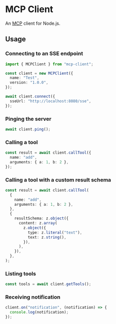 # MCP Client

An [MCP](https://glama.ai/blog/2024-11-25-model-context-protocol-quickstart) client for Node.js.

## Usage

### Connecting to an SSE endpoint

```ts
import { MCPClient } from "mcp-client";

const client = new MCPClient({
  name: "Test",
  version: "1.0.0",
});

await client.connect({
  sseUrl: "http://localhost:8080/sse",
});
```

### Pinging the server

```ts
await client.ping();
```

### Calling a tool

```ts
const result = await client.callTool({
  name: "add",
  arguments: { a: 1, b: 2 },
});
```

### Calling a tool with a custom result schema

```ts
const result = await client.callTool(
  {
    name: "add",
    arguments: { a: 1, b: 2 },
  },
  {
    resultSchema: z.object({
      content: z.array(
        z.object({
          type: z.literal("text"),
          text: z.string(),
        }),
      ),
    }),
  },
);
```

### Listing tools

```ts
const tools = await client.getTools();
```

### Receiving notification

```ts
client.on("notification", (notification) => {
  console.log(notification);
});
```

